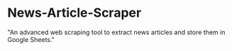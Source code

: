 # News-Article-Scraper
"An advanced web scraping tool to extract news articles and store them in Google Sheets."
